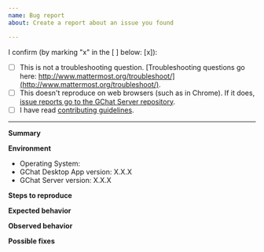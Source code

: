 ```yaml
---
name: Bug report
about: Create a report about an issue you found

---
```


I confirm (by marking "x" in the [ ] below: [x]):

- [ ] This is not a troubleshooting question. [Troubleshooting questions go here: http://www.mattermost.org/troubleshoot/](http://www.mattermost.org/troubleshoot/).
- [ ] This doesn't reproduce on web browsers (such as in Chrome). If it does, [issue reports go to the GChat Server repository](https://github.com/mattermost/platform/issues).
- [ ] I have read [contributing guidelines](https://github.com/mattermost/desktop/blob/master/CONTRIBUTING.md).

---

**Summary**
<!--
Issue in one concise sentence.
-->

**Environment**
- Operating System:
- GChat Desktop App version: X.X.X <!-- See [Help] > [Version Number] -->
- GChat Server version: X.X.X <!-- See [GChat Menu] > [About GChat], where [GChat Menu] can be accessed by clicking on three dots next to your profile picture -->

**Steps to reproduce**

**Expected behavior**

**Observed behavior**

<!--
Please include relevant error messages and/or screenshots.
-->

**Possible fixes**

<!--
If you can, link to the line of code that might be responsible for the problem.
-->
